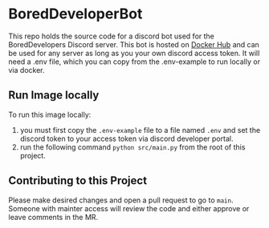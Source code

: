 # BoredDeveloperBot
This repo holds the source code for a discord bot used for the BoredDevelopers Discord server. This bot is hosted on [Docker Hub](https://hub.docker.com/repository/docker/hector7500/bored-developer-bot/general) and can be 
used for any server as long as you your own discord access token. It will need a .env file, which you can copy from the .env-example to run locally or via docker.


## Run Image locally 
To run this image locally:
1. you must first copy the `.env-example` file to a file named `.env` and set the discord token to your access token 
via discord developer portal.
1. run the following command `python src/main.py` from the root of this project. 


## Contributing to this Project
Please make desired changes and open a pull request to go to `main`. Someone with mainter access will review the code and either approve or 
leave comments in the MR.